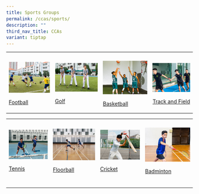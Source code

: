 ```yaml
---
title: Sports Groups
permalink: /ccas/sports/
description: ""
third_nav_title: CCAs
variant: tiptap
---
```

<table style="minWidth: 100px">
<colgroup>
<col>
<col>
<col>
<col>
</colgroup>
<tbody>
<tr>
<th rowspan="1" colspan="1">
<p></p>
</th>
<th rowspan="1" colspan="1">
<p></p>
</th>
<th rowspan="1" colspan="1">
<p></p>
</th>
<th rowspan="1" colspan="1">
<p></p>
</th>
</tr>
<tr>
<td rowspan="1" colspan="1">
<div class="isomer-image-wrapper">
<img style="width:200px; aspect-ratio: 4/3" height="auto" width="100%" src="/images/2022_Migration/football.jpg">
</div>
<p><a href="/cca/sports/football/" rel="noopener noreferrer nofollow" target="_blank">Football</a>
</p>
</td>
<td rowspan="1" colspan="1">
<div class="isomer-image-wrapper">
<img style="width:250px; aspect-ratio: 3/2" height="auto" width="100%" src="/images/2022_Migration/golf-2.jpg">
</div>
<p><a href="/cca/sports/golf/" rel="noopener noreferrer nofollow" target="_blank">Golf</a>
</p>
</td>
<td rowspan="1" colspan="1">
<div class="isomer-image-wrapper">
<img style="width:200px; aspect-ratio: 4/3" height="auto" width="100%" src="/images/2022_Migration/Basketball.jpg">
</div>
<p><a href="/cca/sports/basketball/" rel="noopener noreferrer nofollow" target="_blank">Basketball</a>
</p>
</td>
<td rowspan="1" colspan="1">
<div class="isomer-image-wrapper">
<img style="width:200px; aspect-ratio: 4/3x" height="auto" width="100%" src="/images/2022_Migration/tracknField.jpg">
</div>
<p><a href="/cca/sports/athletics/" rel="noopener noreferrer nofollow" target="_blank">Track and Field</a>
</p>
</td>
</tr>
</tbody>
</table>
<table style="minWidth: 100px">
<colgroup>
<col>
<col>
<col>
<col>
</colgroup>
<tbody>
<tr>
<th rowspan="1" colspan="1">
<p></p>
</th>
<th rowspan="1" colspan="1">
<p></p>
</th>
<th rowspan="1" colspan="1">
<p></p>
</th>
<th rowspan="1" colspan="1">
<p></p>
</th>
</tr>
<tr>
<td rowspan="1" colspan="1">
<div class="isomer-image-wrapper">
<img style="width:200px; aspect-ratio: 4/3" height="auto" width="100%" src="/images/2022_Migration/tennis.jpg">
</div>
<p><a href="/cca/sports/tennis/" rel="noopener noreferrer nofollow" target="_blank">Tennis</a>
</p>
</td>
<td rowspan="1" colspan="1">
<div class="isomer-image-wrapper">
<img style="width:200px; aspect-ratio: 4/3" height="auto" width="100%" src="/images/CCA_Update_Dec2022/Floorball.jpeg">
</div>
<p><a href="/cca/sports/Floorball/" rel="noopener noreferrer nofollow" target="_blank">Floorball</a>
</p>
</td>
<td rowspan="1" colspan="1">
<div class="isomer-image-wrapper">
<img style="width:200px; aspect-ratio: 4/3" height="auto" width="100%" src="/images/2022_Migration/cricket.jpg">
</div>
<p><a href="/cca/sports/cricket/" rel="noopener noreferrer nofollow" target="_blank">Cricket</a>
</p>
</td>
<td rowspan="1" colspan="1">
<div class="isomer-image-wrapper">
<img style="width:200px; aspect-ratio: 4/3" height="auto" width="100%" src="/images/2022_Migration/Badminton.jpg">
</div>
<p><a href="/cca/sports/badminton/" rel="noopener noreferrer nofollow" target="_blank">Badminton</a>
</p>
</td>
</tr>
<tr>
<td rowspan="1" colspan="1">
<p></p>
</td>
<td rowspan="1" colspan="1">
<p></p>
</td>
<td rowspan="1" colspan="1">
<p></p>
</td>
<td rowspan="1" colspan="1">
<p></p>
</td>
</tr>
</tbody>
</table>
<p></p>